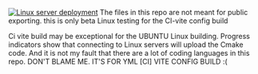 [![Linux server deployment](https://github.com/Andrewshin-7th-technology-student/build-CI/actions/workflows/Development%20.yml/badge.svg?branch=main)](https://github.com/Andrewshin-7th-technology-student/build-CI/actions/workflows/Development%20.yml)
The files in this repo are not meant for public exporting. this is only beta Linux testing for the CI-vite config build

Ci vite build may be exceptional for the UBUNTU Linux building.
Progress indicators show that connecting to Linux servers will upload the Cmake code.
And it is not my fault that there are a lot of coding languages in this repo. DON'T BLAME ME. IT'S FOR YML [CI] VITE CONFIG BUILD  :(
